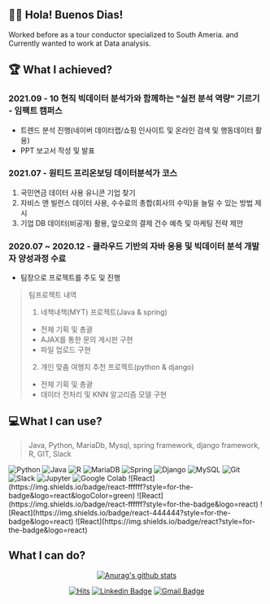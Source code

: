 ## 🙋‍♂️ Hola! Buenos Dias! <br>

Worked before as a tour conductor specialized to South Ameria.
and Currently wanted to work at Data analysis.

## 🏆 What I achieved?


### 2021.09 - 10 현직 빅데이터 분석가와 함께하는 "실전 분석 역량" 기르기 - 임팩트 캠퍼스
- 트렌드 분석 진행(네이버 데이터랩/쇼핑 인사이트 및 온라인 검색 및 행동데이터 활용)
- PPT 보고서 작성 및 발표


### 2021.07 - 원티드 프리온보딩 데이터분석가 코스
1. 국민연금 데이터 사용 유니콘 기업 찾기
2. 자비스 앤 빌런스 데이터 사용, 수수료의 총합(회사의 수익)을 늘릴 수 있는 방법 제시
3. 기업 DB 데이터(비공개) 활용, 앞으로의 결제 건수 예측 및 마케팅 전략 제안

### 2020.07 ~ 2020.12 - 클라우드 기반의 자바 응용 및 빅데이터 분석 개발자 양성과정 수료
- 팀장으로 프로젝트를 주도 및 진행
> 팀프로젝트 내역
>  1. 네책내책(MYT) 프로젝트(Java & spring)
>   - 전체 기획 및 총괄
>   - AJAX를 통한 문의 게시판 구현
>   - 파일 업로드 구현
>  2. 개인 맞춤 여행지 추천 프로젝트(python & django)
>   - 전체 기획 및 총괄
>   - 데이터 전처리 및 KNN 알고리즘 모델 구현
>  



## 💻What I can use?

> Java, Python, MariaDb, Mysql, spring framework, django framework, R, GIT, Slack

<img alt="Python" src ="https://img.shields.io/badge/Python-3776AB.svg?&style=flat-square&logo=Python&logoColor=white"/> 
<img alt="Java" src ="https://img.shields.io/badge/Java-007396.svg?&style=flat-square&logo=Java&logoColor=white"/> <img alt="R" src ="https://img.shields.io/badge/R-276DC3.svg?&style=flat-square&logo=R&logoColor=white"/> <img alt="MariaDB" src ="https://img.shields.io/badge/MariaDB-003545.svg?&style=flat-square&logo=MariaDB&logoColor=white"/> <img alt="Spring" src ="https://img.shields.io/badge/Spring-6DB33F.svg?&style=flat-square&logo=Spring&logoColor=white"/> <img alt="Django" src ="https://img.shields.io/badge/Django-092E20.svg?&style=flat-square&logo=Django&logoColor=white"/> 
<img alt="MySQL" src ="https://img.shields.io/badge/MySQL-4479A1.svg?&style=flat-square&logo=MySQL&logoColor=white"/> 
<img alt="Git" src ="https://img.shields.io/badge/Git-F05032.svg?&style=flat-square&logo=Git&logoColor=white"/>
<img alt="Slack" src ="https://img.shields.io/badge/Slack-4A154B.svg?&style=flat-square&logo=Slack&logoColor=white"/> 
<img alt="Jupyter" src ="https://img.shields.io/badge/Jupyter-F37626.svg?&style=flat-square&logo=Jupyter&logoColor=white"/> 
<img alt="Google Colab" src ="https://img.shields.io/badge/Google Colab-F9AB00.svg?&style=flat-square&logo=Google Colab&logoColor=white"/>
![React](https://img.shields.io/badge/react-ffffff?style=for-the-badge&logo=react&logoColor=green)
![React](https://img.shields.io/badge/react-ffffff?style=for-the-badge&logo=react)
![React](https://img.shields.io/badge/react-444444?style=for-the-badge&logo=react)
![React](https://img.shields.io/badge/react?style=for-the-badge&logo=react)

## What I can do?




<div align=center>
  
[![Anurag's github stats](https://github-readme-stats.vercel.app/api?username=Leo-hw)](https://github.com/anuraghazra/github-readme-stats)


[![Hits](https://hits.seeyoufarm.com/api/count/incr/badge.svg?url=https%3A%2F%2Fgithub.com%2Fzzsza)](https://hits.seeyoufarm.com) 
[![Linkedin Badge](https://img.shields.io/badge/-LinkedIn-blue?style=flat-square&logo=Linkedin&logoColor=white&link=https://www.linkedin.com/in/bonghwan-lee-bba315b1/)](https://www.linkedin.com/in/bonghwan-lee-bba315b1/)
[![Gmail Badge](https://img.shields.io/badge/Gmail-d14836?style=flat-square&logo=Gmail&logoColor=white&link=mailto:lbh6314@gmail.com)](mailto:lbh6314@gmail.com)
  


  </div>
